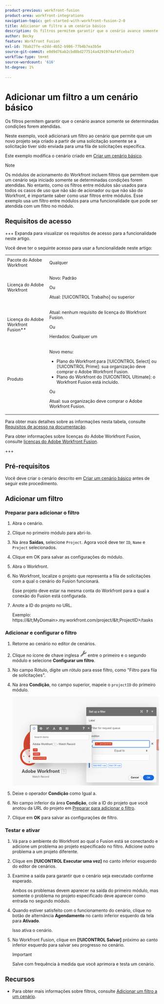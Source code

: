 ```yaml
---
product-previous: workfront-fusion
product-area: workfront-integrations
navigation-topic: get-started-with-workfront-fusion-2-0
title: Adicionar um filtro a um cenário básico
description: Os filtros permitem garantir que o cenário avance somente se determinadas condições forem atendidas.
author: Becky
feature: Workfront Fusion
exl-id: 78ab27fe-e2dd-4b52-b986-77b4b7ea3b5e
source-git-commit: e0d9d76ab2cbd8bd277514a4291974af4fceba73
workflow-type: tm+mt
source-wordcount: '616'
ht-degree: 1%

---
```


# Adicionar um filtro a um cenário básico

Os filtros permitem garantir que o cenário avance somente se determinadas condições forem atendidas.

Neste exemplo, você adicionará um filtro ao cenário que permite que um novo projeto seja criado a partir de uma solicitação somente se a solicitação tiver sido enviada para uma fila de solicitações específica.

Este exemplo modifica o cenário criado em [Criar um cenário básico](/help/workfront-fusion/build-practice-scenarios/create-basic-scenario.md).

>[!NOTE]
>
>Os módulos de acionamento do Workfront incluem filtros que permitem que um cenário seja iniciado somente se determinadas condições forem atendidas. No entanto, como os filtros entre módulos são usados para todos os casos de uso que não são de acionador ou que não são do Workfront, é importante saber como usar filtros entre módulos. Esse exemplo usa um filtro entre módulos para uma funcionalidade que pode ser atendida com um filtro no módulo.

## Requisitos de acesso

+++ Expanda para visualizar os requisitos de acesso para a funcionalidade neste artigo.

Você deve ter o seguinte acesso para usar a funcionalidade neste artigo:

<table style="table-layout:auto">
 <col> 
 <col> 
 <tbody> 
  <tr> 
   <td role="rowheader">Pacote do Adobe Workfront</td> 
   <td> <p>Qualquer</p> </td> 
  </tr> 
  <tr data-mc-conditions=""> 
   <td role="rowheader">Licença do Adobe Workfront</td> 
   <td> <p>Novo: Padrão</p><p>Ou</p><p>Atual: [!UICONTROL Trabalho] ou superior</p> </td> 
  </tr> 
  <tr> 
   <td role="rowheader">Licença do Adobe Workfront Fusion**</td> 
   <td>
   <p>Atual: nenhum requisito de licença do Workfront Fusion.</p>
   <p>Ou</p>
   <p>Herdados: Qualquer um </p>
   </td> 
  </tr> 
  <tr> 
   <td role="rowheader">Produto</td> 
   <td>
   <p>Novo menu:</p> <ul><li>Plano do Workfront para [!UICONTROL Select] ou [!UICONTROL Prime]: sua organização deve comprar o Adobe Workfront Fusion.</li><li>Plano do Workfront do [!UICONTROL Ultimate]: o Workfront Fusion está incluído.</li></ul>
   <p>Ou</p>
   <p>Atual: sua organização deve comprar o Adobe Workfront Fusion.</p>
   </td> 
  </tr>
 </tbody> 
</table>

Para obter mais detalhes sobre as informações nesta tabela, consulte [Requisitos de acesso na documentação](/help/workfront-fusion/references/licenses-and-roles/access-level-requirements-in-documentation.md).

Para obter informações sobre licenças do Adobe Workfront Fusion, consulte [licenças do Adobe Workfront Fusion](/help/workfront-fusion/set-up-and-manage-workfront-fusion/licensing-operations-overview/license-automation-vs-integration.md).

+++

## Pré-requisitos

Você deve criar o cenário descrito em [Criar um cenário básico](/help/workfront-fusion/build-practice-scenarios/create-basic-scenario.md) antes de seguir este procedimento.

## Adicionar um filtro

### Preparar para adicionar o filtro

1. Abra o cenário.
1. Clique no primeiro módulo para abri-lo.
1. Na área **Saídas**, selecione `Project`.
Agora você deve ter `ID`, `Name` e `Project` selecionados.
1. Clique em OK para salvar as configurações do módulo.
1. Abra o Workfront.
1. No Workfront, localize o projeto que representa a fila de solicitações com a qual o cenário do Fusion funcionará.

   Esse projeto deve estar na mesma conta do Workfront para a qual a conexão do Fusion está configurada.

1. Anote a ID do projeto no URL.

   Exemplo: https://\&lt;MyDomain\>.my.workfront.com/project/\&lt;ProjectID\>/tasks

### Adicionar e configurar o filtro

1. Retorne ao cenário no editor de cenários.
1. Clique no ícone de chave inglesa ![Ícone de chave inglesa](assets/wrench-icon.png) entre o primeiro e o segundo módulo e selecione **Configurar um filtro**.
1. No campo Rótulo, digite um rótulo para esse filtro, como &quot;Filtro para fila de solicitações&quot;.
1. Na área **Condição**, no campo superior, mapeie o `projectID` do primeiro módulo.

   ![Mapear ID do projeto](assets/map-proj-id.png)
1. Deixe o operador **Condição** como Igual a.
1. No campo inferior da área **Condição**, cole a ID do projeto que você anotou da URL do projeto em [Preparar para adicionar o filtro](#prepare-to-add-the-filter).
1. Clique em **OK** para salvar as configurações de filtro.

### Testar e ativar

1. Vá para o ambiente do Workfront ao qual o Fusion está se conectando e adicione um problema ao projeto especificado no filtro. Adicione outro problema a um projeto diferente.
1. Clique em **[!UICONTROL Executar uma vez]** no canto inferior esquerdo do editor de cenários.
1. Examine a saída para garantir que o cenário seja executado conforme esperado.

   Ambos os problemas devem aparecer na saída do primeiro módulo, mas somente o problema no projeto especificado deve aparecer como entrada no segundo módulo.
1. Quando estiver satisfeito com o funcionamento do cenário, clique no botão de alternância **Agendamento** no canto inferior esquerdo da tela para **Ativado**.

   Isso ativa o cenário.
1. No Workfront Fusion, clique em **[!UICONTROL Salvar]** próximo ao canto inferior esquerdo para salvar seu progresso no cenário.

   >[!IMPORTANT]
   >
   >Salve com frequência à medida que você aprimora e testa um cenário.

## Recursos

* Para obter mais informações sobre filtros, consulte [Adicionar um filtro a um cenário](/help/workfront-fusion/create-scenarios/add-modules/add-a-filter-to-a-scenario.md).
